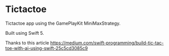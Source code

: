 # Tictactoe
Tictactoe app using the GamePlayKit MiniMaxStrategy.

Built using Swift 5.

Thanks to this article
https://medium.com/swift-programming/build-tic-tac-toe-with-ai-using-swift-25c5cd3085c9
